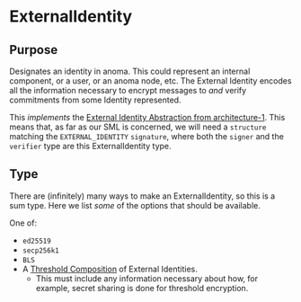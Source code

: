 # ExternalIdentity

## Purpose

<!-- --8<-- [start:purpose] -->
Designates an identity in anoma.
This could represent an internal component, or a user, or an anoma node, etc.
The External Identity encodes all the information necessary to encrypt messages to _and_ verify commitments from some Identity represented.

This _implements_ the [External Identity Abstraction from architecture-1](../../../architecture-1/abstractions/identity.md#external-identity).
This means that, as far as our SML is concerned, we will need a `structure` matching the `EXTERNAL_IDENTITY` `signature`,  where both the `signer` and the `verifier` type are this ExternalIdentity type.
<!-- --8<-- [end:purpose] -->

## Type

<!-- --8<-- [start:type] -->
There are (infinitely) many ways to make an ExternalIdentity, so this is a sum type.
Here we list _some_ of the options that should be available.

One of:
- `ed25519`
- `secp256k1`
- `BLS`
- A [Threshold Composition](../../../architecture-1/abstractions/identity.md#threshold-composition) of External Identities.
  - This must include any information necessary about how, for example, secret sharing is done for threshold encryption.
<!-- --8<-- [end:type] -->
